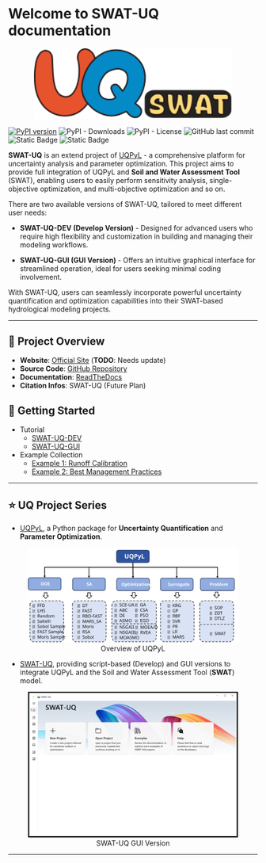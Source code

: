 # Welcome to SWAT-UQ documentation

<p align="center"><img src="../assets/images/SWAT-UQ.svg" width="400"/></p>

[![PyPI version](https://badge.fury.io/py/swatuq.svg)](https://badge.fury.io/py/swatuq) ![PyPI - Downloads](https://img.shields.io/pypi/dm/swatuq) ![PyPI - License](https://img.shields.io/pypi/l/swatuq) ![GitHub last commit](https://img.shields.io/github/last-commit/smasky/SWAT-UQ) ![Static Badge](https://img.shields.io/badge/Author-wmtSky-orange) ![Static Badge](https://img.shields.io/badge/Contact-wmtsmasky%40gmail.com-blue)

**SWAT-UQ** is an extend project of [UQPyL](https://github.com/smasky/UQPyL) - a comprehensive platform for uncertainty analysis and parameter optimization. This project aims to provide full integration of UQPyL and **Soil and Water Assessment Tool** (SWAT), enabling users to easily perform sensitivity analysis, single-objective optimization, and multi-objective optimization and so on. 

There are two available versions of SWAT-UQ, tailored to meet different user needs:

 - **SWAT-UQ-DEV (Develop Version)** - Designed for advanced users who require high flexibility and customization in building and managing their modeling workflows.

 - **SWAT-UQ-GUI (GUI Version)** - Offers an intuitive graphical interface for streamlined operation, ideal for users seeking minimal coding involvement.

With SWAT-UQ, users can seamlessly incorporate powerful uncertainty quantification and optimization capabilities into their SWAT-based hydrological modeling projects.

---

## 🔗 Project Overview

- **Website**: [Official Site](http://www.uq-pyl.com) (**TODO**: Needs update)
- **Source Code**: [GitHub Repository](https://github.com/smasky/SWAT-UQ/)
- **Documentation**: [ReadTheDocs](https://swat-uq.readthedocs.io/en/latest/)
- **Citation Infos**: SWAT-UQ (Future Plan)

## 🚀 Getting Started

   -  Tutorial
      - [SWAT-UQ-DEV](swat_uq_dev.md)
      - [SWAT-UQ-GUI](swat_uq_gui.md)
   - Example Collection
      - [Example 1: Runoff Calibration](example_runoff_calibration.md)
      - [Example 2: Best Management Practices](best_management_practices.md)

---

## ⭐ UQ Project Series

- [UQPyL](https://github.com/smasky/UQPyL), a Python package for **Uncertainty Quantification** and **Parameter Optimization**.

<figure align="center">
  <img src="../assets/images/UQPyL_overview.svg" alt="UQPyL Overview" width="800"/>
  <figcaption>Overview of UQPyL</figcaption>
</figure>

- [SWAT-UQ](https://github.com/smasky/SWAT-UQ), providing script-based (Develop) and GUI versions to integrate UQPyL and the Soil and Water Assessment Tool (**SWAT**) model. 

<figure align="center">
  <img src="../assets/images/MainUI.jpg" alt="SWAT-UQ GUI Version" width="500"/>
  <figcaption>SWAT-UQ GUI Version</figcaption>
</figure>

---
